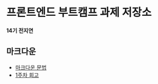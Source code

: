 # 프론트엔드 부트캠프 과제 저장소

**14기 전지연**

## 마크다운

- [마크다운 문법](./src/md/markdown.md)
- [1주차 회고](./src/md/week1-retrospect.md)
